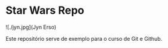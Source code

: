 # Star Wars Repo

![./jyn.jpg](Jyn Erso)

Este repositório serve de exemplo para o curso de Git e Github.
